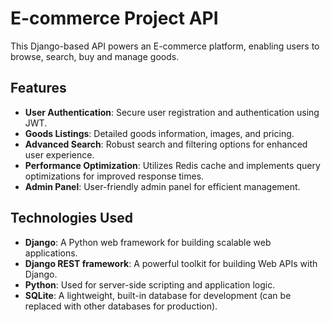 # E-commerce Project API

This Django-based API powers an E-commerce platform, enabling users to browse, search, buy and manage goods.

## Features

- **User Authentication**: Secure user registration and authentication using JWT.
- **Goods Listings**: Detailed goods information, images, and pricing.
- **Advanced Search**: Robust search and filtering options for enhanced user experience.
- **Performance Optimization**: Utilizes Redis cache and implements query optimizations for improved response times.
- **Admin Panel**: User-friendly admin panel for efficient management.

## Technologies Used

- **Django**: A Python web framework for building scalable web applications.
- **Django REST framework**: A powerful toolkit for building Web APIs with Django.
- **Python**: Used for server-side scripting and application logic.
- **SQLite**: A lightweight, built-in database for development (can be replaced with other databases for production).
